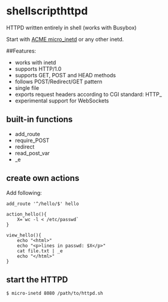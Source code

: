 shellscripthttpd
================

HTTPD written entirely in shell (works with Busybox)

Start with [ACME micro\_inetd](http://www.acme.com/software/micro_inetd/) or any other inetd.

##Features:

* works with inetd
* supports HTTP/1.0
* supports GET, POST and HEAD methods
* follows POST/Redirect/GET pattern
* single file
* exports request headers according to CGI standard: HTTP_
* experimental support for WebSockets

## built-in functions
* add\_route
* require\_POST
* redirect
* read\_post\_var
* \_e

## create own actions

Add following:

```
add_route '^/hello/$' hello

action_hello(){
    X=`wc -l < /etc/passwd`
}

view_hello(){
    echo "<html>"
    echo "<p>lines in passwd: $X</p>"
    cat file.txt | _e
    echo "</html>"
}
```

## start the HTTPD

    $ micro-inetd 8080 /path/to/httpd.sh

